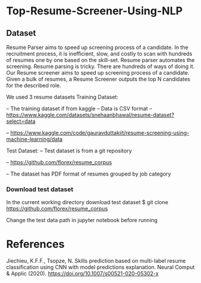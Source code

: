 # Top-Resume-Screener-Using-NLP

## Dataset
Resume Parser aims to speed up screening process of a candidate.
In the recruitment process, it is inefficient, slow, and costly to scan with hundreds of
resumes one by one based on the skill-set. Resume parser automates the screening.
Resume parsing is tricky. There are hundreds of ways of doing it.
Our Resume screener aims to speed up screening process of a candidate. Given a
bulk of resumes, a Resume Screener outputs the top N candidates for the described
role.

We used 3 resume datasets
Training Dataset:

– The training dataset if from kaggle
– Data is CSV format
– https://www.kaggle.com/datasets/snehaanbhawal/resume-dataset?select=data

– https://www.kaggle.com/code/gauravduttakiit/resume-screening-using-machine-learning/data


Test Dataset:
– Test dataset is from a git repository

– https://github.com/florex/resume_corpus

– The dataset has PDF format of resumes grouped by job category


### Download test dataset
In the current working directory download test dataset
$ git clone https://github.com/florex/resume_corpus

Change the test data path in jupyter notebook before running


# References
Jiechieu, K.F.F., Tsopze, N. Skills prediction based on multi-label resume classification using CNN with model predictions explanation. Neural Comput & Applic (2020). https://doi.org/10.1007/s00521-020-05302-x
